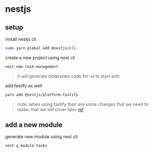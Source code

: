 # nestjs

## setup

install nestjs cli

```bash
sudo yarn global add @nestjs/cli
```

create a new project using nest cli

```bash
nest new task-management
```

> it will generate boilerplate code for us to start with

add fastify as well

```bash
yarn add @nestjs/platform-fastify
```

> note: when using fastify their are some changes that we need to make. that we will cover later [ref](https://docs.nestjs.com/techniques/performance)

## add a new module

generate new module using nest cli

```bash
nest g module tasks
```
